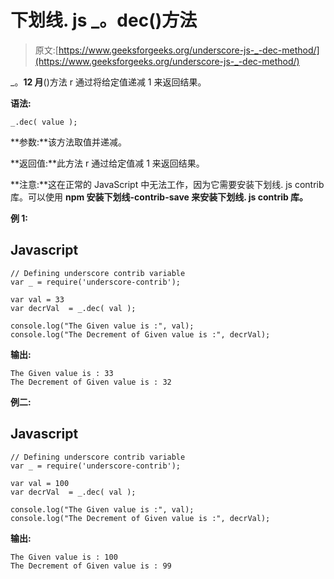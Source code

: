 # 下划线. js _。dec()方法

> 原文:[https://www.geeksforgeeks.org/underscore-js-_-dec-method/](https://www.geeksforgeeks.org/underscore-js-_-dec-method/)

_。**12 月**()方法 r 通过将给定值递减 1 来返回结果。

**语法:**

```
_.dec( value );
```

**参数:**该方法取值并递减。

**返回值:**此方法 r 通过给定值减 1 来返回结果。

**注意:**这在正常的 JavaScript 中无法工作，因为它需要安装下划线. js contrib 库。可以使用 **npm 安装下划线-contrib-save 来安装下划线. js contrib 库。**

**例 1:**

## Javascript

```
// Defining underscore contrib variable
var _ = require('underscore-contrib'); 

var val = 33
var decrVal  = _.dec( val );

console.log("The Given value is :", val);
console.log("The Decrement of Given value is :", decrVal);
```

**输出:**

```
The Given value is : 33
The Decrement of Given value is : 32
```

**例二:**

## Javascript

```
// Defining underscore contrib variable
var _ = require('underscore-contrib'); 

var val = 100
var decrVal  = _.dec( val );

console.log("The Given value is :", val);
console.log("The Decrement of Given value is :", decrVal);
```

**输出:**

```
The Given value is : 100
The Decrement of Given value is : 99
```
